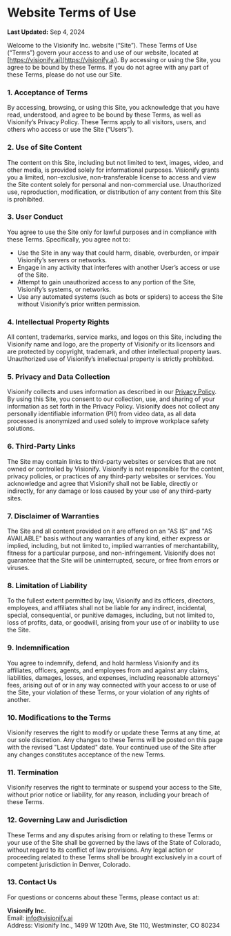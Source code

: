 # **Website Terms of Use**

**Last Updated:** Sep 4, 2024

Welcome to the Visionify Inc. website (“Site”). These Terms of Use (“Terms”) govern your access to and use of our website, located at [https://visionify.ai](https://visionify.ai). By accessing or using the Site, you agree to be bound by these Terms. If you do not agree with any part of these Terms, please do not use our Site.

### 1. Acceptance of Terms

By accessing, browsing, or using this Site, you acknowledge that you have read, understood, and agree to be bound by these Terms, as well as Visionify’s Privacy Policy. These Terms apply to all visitors, users, and others who access or use the Site (“Users”).

### 2. Use of Site Content

The content on this Site, including but not limited to text, images, video, and other media, is provided solely for informational purposes. Visionify grants you a limited, non-exclusive, non-transferable license to access and view the Site content solely for personal and non-commercial use. Unauthorized use, reproduction, modification, or distribution of any content from this Site is prohibited.

### 3. User Conduct

You agree to use the Site only for lawful purposes and in compliance with these Terms. Specifically, you agree not to:
- Use the Site in any way that could harm, disable, overburden, or impair Visionify’s servers or networks.
- Engage in any activity that interferes with another User’s access or use of the Site.
- Attempt to gain unauthorized access to any portion of the Site, Visionify’s systems, or networks.
- Use any automated systems (such as bots or spiders) to access the Site without Visionify’s prior written permission.

### 4. Intellectual Property Rights

All content, trademarks, service marks, and logos on this Site, including the Visionify name and logo, are the property of Visionify or its licensors and are protected by copyright, trademark, and other intellectual property laws. Unauthorized use of Visionify’s intellectual property is strictly prohibited.

### 5. Privacy and Data Collection

Visionify collects and uses information as described in our [Privacy Policy](#). By using this Site, you consent to our collection, use, and sharing of your information as set forth in the Privacy Policy. Visionify does not collect any personally identifiable information (PII) from video data, as all data processed is anonymized and used solely to improve workplace safety solutions.

### 6. Third-Party Links

The Site may contain links to third-party websites or services that are not owned or controlled by Visionify. Visionify is not responsible for the content, privacy policies, or practices of any third-party websites or services. You acknowledge and agree that Visionify shall not be liable, directly or indirectly, for any damage or loss caused by your use of any third-party sites.

### 7. Disclaimer of Warranties

The Site and all content provided on it are offered on an "AS IS" and "AS AVAILABLE" basis without any warranties of any kind, either express or implied, including, but not limited to, implied warranties of merchantability, fitness for a particular purpose, and non-infringement. Visionify does not guarantee that the Site will be uninterrupted, secure, or free from errors or viruses.

### 8. Limitation of Liability

To the fullest extent permitted by law, Visionify and its officers, directors, employees, and affiliates shall not be liable for any indirect, incidental, special, consequential, or punitive damages, including, but not limited to, loss of profits, data, or goodwill, arising from your use of or inability to use the Site.

### 9. Indemnification

You agree to indemnify, defend, and hold harmless Visionify and its affiliates, officers, agents, and employees from and against any claims, liabilities, damages, losses, and expenses, including reasonable attorneys' fees, arising out of or in any way connected with your access to or use of the Site, your violation of these Terms, or your violation of any rights of another.

### 10. Modifications to the Terms

Visionify reserves the right to modify or update these Terms at any time, at our sole discretion. Any changes to these Terms will be posted on this page with the revised "Last Updated" date. Your continued use of the Site after any changes constitutes acceptance of the new Terms.

### 11. Termination

Visionify reserves the right to terminate or suspend your access to the Site, without prior notice or liability, for any reason, including your breach of these Terms.

### 12. Governing Law and Jurisdiction

These Terms and any disputes arising from or relating to these Terms or your use of the Site shall be governed by the laws of the State of Colorado, without regard to its conflict of law provisions. Any legal action or proceeding related to these Terms shall be brought exclusively in a court of competent jurisdiction in Denver, Colorado.

### 13. Contact Us

For questions or concerns about these Terms, please contact us at:

**Visionify Inc.**  
Email: [info@visionify.ai](mailto:info@visionify.ai)  
Address: Visionify Inc., 1499 W 120th Ave, Ste 110, Westminster, CO 80234
